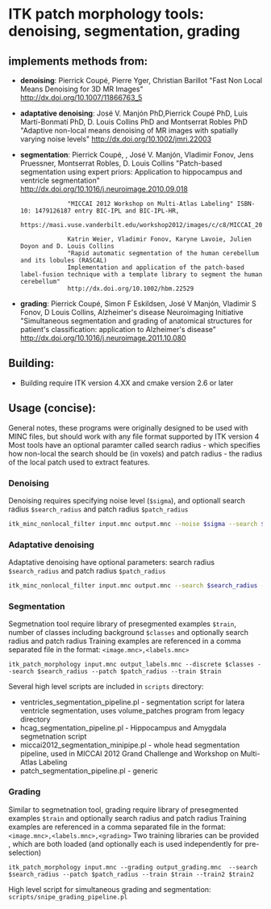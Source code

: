 # ITK patch morphology tools: denoising, segmentation, grading

## implements methods from:
  * __denoising__: Pierrick Coupé, Pierre Yger, Christian Barillot 
                     "Fast Non Local Means Denoising for 3D MR Images" 
                     http://dx.doi.org/10.1007/11866763_5
  * __adaptative denoising__: José V. Manjón PhD,Pierrick Coupé PhD, Luis Martí-Bonmatí PhD, D. Louis Collins PhD and Montserrat Robles PhD 
                     "Adaptive non-local means denoising of MR images with spatially varying noise levels" 
                     http://dx.doi.org/10.1002/jmri.22003
  * __segmentation__: Pierrick Coupé, , José V. Manjón, Vladimir Fonov, Jens Pruessner, Montserrat Robles, D. Louis Collins 
                     "Patch-based segmentation using expert priors: Application to hippocampus and ventricle segmentation" 
                     http://dx.doi.org/10.1016/j.neuroimage.2010.09.018
                     
                     "MICCAI 2012 Workshop on Multi-Atlas Labeling" ISBN-10: 1479126187 entry BIC-IPL and BIC-IPL-HR,
                     https://masi.vuse.vanderbilt.edu/workshop2012/images/c/c8/MICCAI_2012_Workshop_v2.pdf
                     
                     Katrin Weier, Vladimir Fonov, Karyne Lavoie, Julien Doyon and D. Louis Collins
                     "Rapid automatic segmentation of the human cerebellum and its lobules (RASCAL) 
                     Implementation and application of the patch-based label-fusion technique with a template library to segment the human cerebellum"
                     http://dx.doi.org/10.1002/hbm.22529
                     
  * __grading__: Pierrick Coupé, Simon F Eskildsen, José V Manjón, Vladimir S Fonov, D Louis Collins, Alzheimer's disease Neuroimaging Initiative 
                     "Simultaneous segmentation and grading of anatomical structures for patient's classification: application to Alzheimer's disease" 
                     http://dx.doi.org/10.1016/j.neuroimage.2011.10.080
                     
## Building:
* Building require ITK version 4.XX and cmake version 2.6 or later

## Usage (concise):
General notes, these programs were originally designed to be used with MINC files, but should work with any file format supported by ITK version 4
Most tools have an optional paramter called search radius - which specifies how non-local the search should be (in voxels)
and patch radius - the radius of the local patch used to extract features.

### Denoising
Denoising requires specifying noise level (```$sigma```), and optionall search radius ```$search_radius``` and patch radius ```$patch_radius``` 
```sh
itk_minc_nonlocal_filter input.mnc output.mnc --noise $sigma --search $search_radius --patch $patch_radius
```

### Adaptative denoising
Adaptative denoising  have optional parameters: search radius ```$search_radius``` and patch radius ```$patch_radius``` 
```sh
itk_minc_nonlocal_filter input.mnc output.mnc --search $search_radius --patch $patch_radius --anlm
```

### Segmentation
Segmetnation tool require library of presegmented examples ```$train```, number of classes including background ```$classes``` and optionally search radius and patch radius
Training examples are referenced in a comma separated file in the format: ```<image.mnc>,<labels.mnc>```

```
itk_patch_morphology input.mnc output_labels.mnc --discrete $classes --search $search_radius --patch $patch_radius --train $train
```

Several high level scripts are included in ```scripts``` directory:
 * ventricles_segmentation_pipeline.pl - segmentation script for latera ventricle segmentation, uses volume_patches program from legacy directory
 * hcag_segmentation_pipeline.pl - Hippocampus and Amygdala segmetnation script
 * miccai2012_segmentation_minipipe.pl - whole head segmentation pipeline, used in MICCAI 2012 Grand Challenge and Workshop on Multi-Atlas Labeling
 * patch_segmentation_pipeline.pl - generic 


### Grading
Similar to segmetnation tool, grading require library of presegmented examples ```$train``` and optionally search radius and patch radius
Training examples are referenced in a comma separated file in the format: ```<image.mnc>,<labels.mnc>,<grading>```
Two training libraries can be provided , which are both loaded (and optionally each is used independently for pre-selection)
```
itk_patch_morphology input.mnc --grading output_grading.mnc  --search $search_radius --patch $patch_radius --train $train --train2 $train2

```
High level script for simultaneous grading and segmentation: ```scripts/snipe_grading_pipeline.pl```
